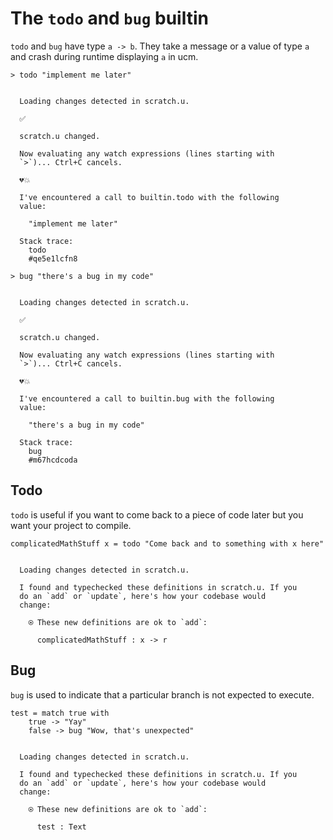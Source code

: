 # The `todo` and `bug` builtin

`todo` and `bug` have type `a -> b`. They take a message or a value of type `a` and crash during runtime displaying `a` in ucm.
```unison
> todo "implement me later"
```

```ucm

  Loading changes detected in scratch.u.

  ✅
  
  scratch.u changed.
  
  Now evaluating any watch expressions (lines starting with
  `>`)... Ctrl+C cancels.

  💔💥
  
  I've encountered a call to builtin.todo with the following
  value:
  
    "implement me later"
  
  Stack trace:
    todo
    #qe5e1lcfn8

```
```unison
> bug "there's a bug in my code"
```

```ucm

  Loading changes detected in scratch.u.

  ✅
  
  scratch.u changed.
  
  Now evaluating any watch expressions (lines starting with
  `>`)... Ctrl+C cancels.

  💔💥
  
  I've encountered a call to builtin.bug with the following
  value:
  
    "there's a bug in my code"
  
  Stack trace:
    bug
    #m67hcdcoda

```
## Todo
`todo` is useful if you want to come back to a piece of code later but you want your project to compile.
```unison
complicatedMathStuff x = todo "Come back and to something with x here"
```

```ucm

  Loading changes detected in scratch.u.

  I found and typechecked these definitions in scratch.u. If you
  do an `add` or `update`, here's how your codebase would
  change:
  
    ⍟ These new definitions are ok to `add`:
    
      complicatedMathStuff : x -> r

```
## Bug
`bug` is used to indicate that a particular branch is not expected to execute.
```unison
test = match true with
    true -> "Yay"
    false -> bug "Wow, that's unexpected"
```

```ucm

  Loading changes detected in scratch.u.

  I found and typechecked these definitions in scratch.u. If you
  do an `add` or `update`, here's how your codebase would
  change:
  
    ⍟ These new definitions are ok to `add`:
    
      test : Text

```
